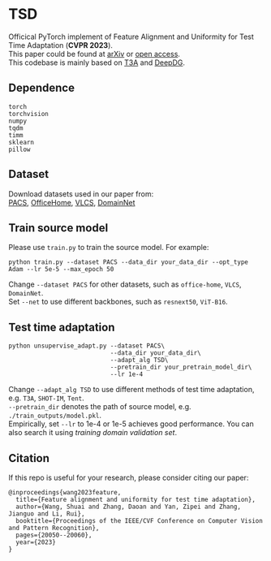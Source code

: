 # TSD
Officical PyTorch implement of Feature Alignment and Uniformity for Test Time Adaptation (**CVPR 2023**).  
This paper could be found at [arXiv](https://arxiv.org/abs/2303.10902) or [open access](https://openaccess.thecvf.com/content/CVPR2023/html/Wang_Feature_Alignment_and_Uniformity_for_Test_Time_Adaptation_CVPR_2023_paper.html).  
This codebase is mainly based on [T3A](https://github.com/matsuolab/T3A) and [DeepDG](https://github.com/jindongwang/transferlearning/tree/master/code/DeepDG).  
## Dependence 
```
torch
torchvision
numpy
tqdm
timm
sklearn
pillow
```
## Dataset
Download datasets used in our paper from:  
[PACS](https://drive.google.com/uc?id=1JFr8f805nMUelQWWmfnJR3y4_SYoN5Pd),
[OfficeHome](https://drive.google.com/uc?id=1uY0pj7oFsjMxRwaD3Sxy0jgel0fsYXLC),
[VLCS](https://drive.google.com/uc?id=1skwblH1_okBwxWxmRsp9_qi15hyPpxg8),
[DomainNet](http://ai.bu.edu/M3SDA/)  
## Train source model
Please use `train.py` to train the source model. For example:
```
python train.py --dataset PACS --data_dir your_data_dir --opt_type Adam --lr 5e-5 --max_epoch 50
```
Change `--dataset PACS` for other datasets, such as `office-home`, `VLCS`, `DomainNet`.  
Set `--net` to use different backbones, such as `resnext50`, `ViT-B16`.
## Test time adaptation
```
python unsupervise_adapt.py --dataset PACS\
                            --data_dir your_data_dir\
                            --adapt_alg TSD\ 
                            --pretrain_dir your_pretrain_model_dir\
                            --lr 1e-4
```
Change `--adapt_alg TSD` to use different methods of test time adaptation, e.g. `T3A`, `SHOT-IM`, `Tent`.  
`--pretrain_dir` denotes the path of source model, e.g. `./train_outputs/model.pkl`.  
Empirically, set `--lr` to 1e-4 or 1e-5 achieves good performance.
You can also search it using _training domain validation set_.
## Citation
If this repo is useful for your research, please consider citing our paper:
```
@inproceedings{wang2023feature,
  title={Feature alignment and uniformity for test time adaptation},
  author={Wang, Shuai and Zhang, Daoan and Yan, Zipei and Zhang, Jianguo and Li, Rui},
  booktitle={Proceedings of the IEEE/CVF Conference on Computer Vision and Pattern Recognition},
  pages={20050--20060},
  year={2023}
}
```


